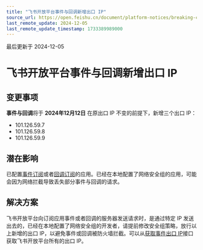 ```yaml
---
title: "飞书开放平台事件与回调新增出口 IP"
source_url: https://open.feishu.cn/document/platform-notices/breaking-change/new-outbound-ips-events-and-callbacks
last_remote_update: 2024-12-05
last_remote_update_timestamp: 1733389989000
---
```

最后更新于 2024-12-05

# 飞书开放平台事件与回调新增出口 IP
## 变更事项

**事件与回调**将于 **2024年12月12日** 在原出口 IP 不变的前提下，新增三个出口 IP：
- 101.126.59.7
- 101.126.59.8
- 101.126.59.9

## 潜在影响

已配置[事件订阅](https://open.feishu.cn/document/ukTMukTMukTM/uUTNz4SN1MjL1UzM)或者[回调订阅](https://open.feishu.cn/document/uAjLw4CM/ukTMukTMukTM/event-subscription-guide/callback-subscription/callback-overview)的应用。已经在本地配置了网络安全组的应用，可能会因为网络拦截导致丢失部分事件与回调的请求。

## 解决方案

飞书开放平台向订阅应用事件或者回调的服务器发送请求时，是通过特定 IP 发送出去的，已经在本地配置了网络安全组的开发者，请提前修改安全组策略，放行以上新增的出口 IP，以避免事件或回调被防火墙拦截。可以从[获取事件出口 IP](https://open.feishu.cn/document/ukTMukTMukTM/uYDNxYjL2QTM24iN0EjN/event-v1/outbound_ip/list)接口获取飞书开放平台所有的出口 IP。
